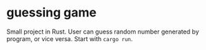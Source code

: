 # guessing game
Small project in Rust. User can guess random number generated by program, or vice versa. Start with `cargo run`.
